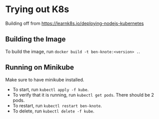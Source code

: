 # Trying out K8s

Building off from https://learnk8s.io/deploying-nodejs-kubernetes

## Building the Image

To build the image, run `docker build -t ben-knote:<version> .`.

## Running on Minikube

Make sure to have minikube installed.

- To start, run `kubectl apply -f kube`.
- To verify that it is running, run `kubectl get pods`. There should be 2 pods.
- To restart, run `kubectl restart ben-knote`.
- To delete, run `kubectl delete -f kube`.
